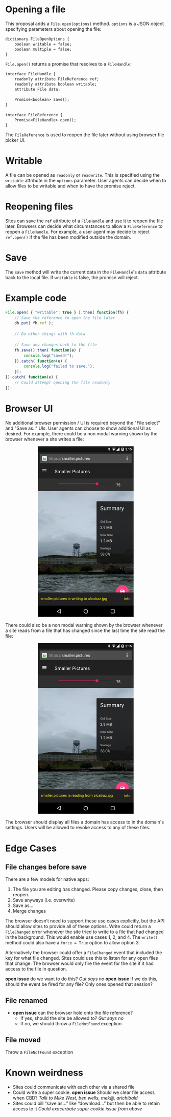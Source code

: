 # Opening a file
This proposal adds a `File.open(options)` method. `options` is a JSON object specifying parameters about opening the file:

```webidl
dictionary FileOpenOptions {
    boolean writable = false;
    boolean multiple = false;
}
```

`File.open()` returns a promise that resolves to a `FileHandle`: 

```webidl
interface FileHandle {
    readonly attribute FileReference ref;
    readonly attribute boolean writable;
    attribute File data;
    
    Promise<boolean> save(); 
}

interface FileReference {
    Promise<FileHandle> open();
}
```

The `FileReference` is used to reopen the file later without using browser file picker UI.

# Writable

A file can be opened as `readonly` or `readwrite`. This is specified using the `writable` attribute in the `options` parameter. User agents can decide when to allow files to be writable and when to have the promise reject.

# Reopening files
Sites can save the `ref` attribute of a `FileHandle` and use it to reopen the file later. Browsers can decide what circumstances to allow a `FileReference` to reopen a `FileHandle`. For example, a user agent may decide to reject `ref.open()` if the file has been modified outside the domain.

# Save
The `save` method will write the current data in the `FileHandle`'s `data` attribute back to the local file. If `writable` is false, the promise will reject.

# Example code

```javascript
File.open( { "writable": true } ).then( function(fh) {
    // Save the reference to open the file later
    db.put( fh.ref );
    
    // Do other things with fh.data
    
    // Save any changes back to the file
    fh.save().then( function(e) {
        console.log("saved!");
    }).catch( function(e) {
    	console.log("failed to save.");
    });
}).catch( function(e) {
    // Could attempt opening the file readonly
});
```

# Browser UI
No additional browser permission / UI is required beyond the "File select" and "Save as.." UIs. User agents can choose to show additional UI as desired. For example, there could be a non modal warning shown by the browser whenever a site writes a file:

<div align="center">
    <img src="img/write-warning.png" alt="Warning text when writing a file" width="300px"></img>
</div>

There could also be a non modal warning shown by the browser whenever a site reads from a file that has changed since the last time the site read the file:

<div align="center">
    <img src="img/read-warning.png" alt="Warning text when reading a file" width="300px"></img>
</div>

The browser should display all files a domain has access to in the domain's settings. Users will be allowed to revoke access to any of these files.

# Edge Cases
## File changes before save
There are a few models for native apps:

1. The file you are editing has changed. Please copy changes, close, then reopen.
2. Save anyways (i.e. overwrite)
3. Save as…
4. Merge changes

The browser doesn’t need to support these use cases explicitly, but the API should allow sites to provide all of these options. Write could return a `FileChanged` error whenever the site tried to write to a file that had changed in the background. This would enable use cases 1, 2, and 4. The `write()` method could also have a `force = True` option to allow option 3.

Alternatively the browser could offer a `FileChanged` event that included the key for what file changed. Sites could use this to listen for any open files that change. The browser would only fire the event for the site if it had access to the file in question.

__open issue__ do we want to do this? *Gut says no*
__open issue__ if we do this, should the event be fired for any file? Only ones opened that session?

## File renamed
- __open issue__ can the browser hold onto the file reference?
    - If yes, should the site be allowed to? *Gut says no*
	- If no, we should throw a `FileNotFound` exception
 
## File moved
Throw a `FileNotFound` exception

# Known weirdness
- Sites could communicate with each other via a shared file
- Could write a super cookie. __open issue__ Should we clear file access when CBD? *Talk to Mike West, ben wells, mek@, arichibald*
- Sites could bill “save as…” like “download…” but then be able to retain access to it *Could exacerbate super cookie issue from above*
